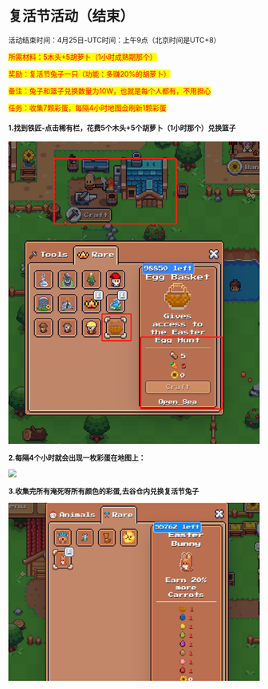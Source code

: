 # 复活节活动（结束）

活动结束时间：4月25日-UTC时间：上午9点（北京时间是UTC+8）

<mark style="color:red;">所需材料：5木头+5胡萝卜（1小时成熟期那个）</mark>

<mark style="color:red;">奖励：复活节兔子一只（功能：多赚20%的胡萝卜）</mark>

<mark style="color:red;">备注：兔子和篮子兑换数量为10W，也就是每个人都有，不用担心</mark>

<mark style="color:red;">任务：收集7颗彩蛋，每隔4小时地图会刷新1颗彩蛋</mark>

#### 1.找到铁匠-点击稀有栏，花费5个木头+5个胡萝卜（1小时那个）兑换篮子

![](../.gitbook/assets/image.png)

**2.每隔4个小时就会出现一枚彩蛋在地图上：**

![](../.gitbook/assets/微信图片\_20220425160424.png)

**3.收集完所有淹死呀所有颜色的彩蛋,去谷仓内兑换复活节兔子**

![](../.gitbook/assets/b0a6a0e5a7c21f6bcbdc968483951a4.png)
